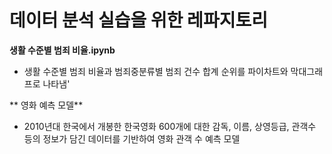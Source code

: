 # 데이터 분석 실습을 위한 레파지토리


**생활 수준별 범죄 비율.ipynb**

- 생활 수준별 범죄 비율과 범죄중분류별 범죄 건수 합계 순위를 파이차트와 막대그래프로 나타냄'

** 영화 예측 모델**
- 2010년대 한국에서 개봉한 한국영화 600개에 대한 감독, 이름, 상영등급, 관객수 등의 정보가 담긴 데이터를 기반하여 영화 관객 수 예측 모델 
